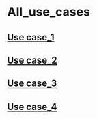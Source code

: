 # All_use_cases

## [Use case_1](https://github.com/radwaahmed548/Python_use_case_1.git)
## [Use case_2](https://github.com/radwaahmed548/Python_use_case2.git)
## [Use case_3](https://github.com/radwaahmed548/Python_use_case3.git)
## [Use case_4](https://github.com/radwaahmed548/Python_use_case4.git)
